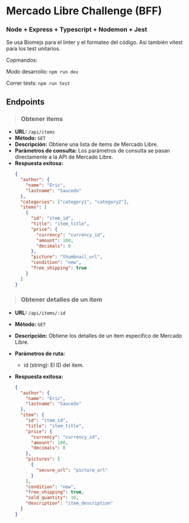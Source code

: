 # Mercado Libre Challenge (BFF)

### Node + Express + Typescript + Nodemon + Jest

Se usa Biomejs para el linter y el formateo del código.
Asi también vitest para los test unitarios.

Copmandos:

Modo desarrollo: `npm run dev`

Correr tests: `npm run test`

## Endpoints

> ### Obtener items

- **URL:** `/api/items`
- **Método:** `GET`
- **Descripción:** Obtiene una lista de items de Mercado Libre.
- **Parámetros de consulta:** Los parámetros de consulta se pasan directamente a la API de Mercado Libre.
- **Respuesta exitosa:**
  ```json
  {
    "author": {
      "name": "Eric",
      "lastname": "Saucedo"
    },
    "categories": ["category1", "category2"],
    "items": [
      {
        "id": "item_id",
        "title": "item_title",
        "price": {
          "currency": "currency_id",
          "amount": 100,
          "decimals": 0
        },
        "picture": "thumbnail_url",
        "condition": "new",
        "free_shipping": true
      }
    ]
  }

> ### Obtener detalles de un item
- **URL:** `/api/items/:id`
- **Método:** `GET`
- **Descripción:** Obtiene los detalles de un item específico de Mercado Libre.
- **Parámetros de ruta:**
  - id (string): El ID del item.
- **Respuesta exitosa:**

  ```json
  {
    "author": {
      "name": "Eric",
      "lastname": "Saucedo"
    },
    "item": {
      "id": "item_id",
      "title": "item_title",
      "price": {
        "currency": "currency_id",
        "amount": 100,
        "decimals": 0
      },
      "pictures": [
        {
          "secure_url": "picture_url"
        }
      ],
      "condition": "new",
      "free_shipping": true,
      "sold_quantity": 10,
      "description": "item_description"
    }
  }
  ```
